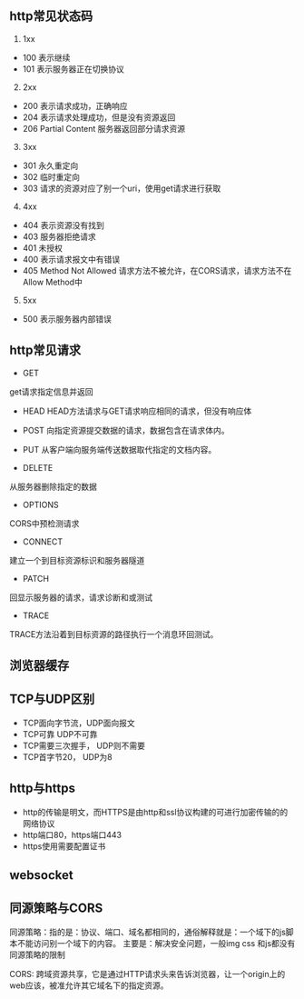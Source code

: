## http常见状态码

1. 1xx
- 100 表示继续
- 101 表示服务器正在切换协议

2. 2xx 
- 200 表示请求成功，正确响应
- 204 表示请求处理成功，但是没有资源返回
- 206 Partial Content 服务器返回部分请求资源
3. 3xx
 - 301 永久重定向
 - 302 临时重定向
 - 303 请求的资源对应了别一个uri，使用get请求进行获取
4. 4xx
 - 404 表示资源没有找到
 - 403 服务器拒绝请求
 - 401 未授权
 - 400 表示请求报文中有错误
 - 405 Method Not Allowed 请求方法不被允许，在CORS请求，请求方法不在Allow Method中
5. 5xx
  - 500 表示服务器内部错误 

## http常见请求

- GET

get请求指定信息并返回
- HEAD
HEAD方法请求与GET请求响应相同的请求，但没有响应体

- POST
向指定资源提交数据的请求，数据包含在请求体内。

- PUT
从客户端向服务端传送数据取代指定的文档内容。

- DELETE

从服务器删除指定的数据

- OPTIONS 

CORS中预检测请求
- CONNECT

建立一个到目标资源标识和服务器隧道

- PATCH

回显示服务器的请求，请求诊断和或测试

- TRACE

TRACE方法沿着到目标资源的路径执行一个消息环回测试。

## 浏览器缓存

## TCP与UDP区别
- TCP面向字节流，UDP面向报文
- TCP可靠  UDP不可靠
- TCP需要三次握手， UDP则不需要
-  TCP首字节20， UDP为8

## http与https
- http的传输是明文，而HTTPS是由http和ssl协议构建的可进行加密传输的的网络协议
- http端口80，https端口443
- https使用需要配置证书

## websocket

## 同源策略与CORS

同源策略：指的是：协议、端口、域名都相同的，通俗解释就是：一个域下的js脚本不能访问别一个域下的内容。
主要是：解决安全问题，一般img css 和js都没有同源策略的限制

CORS: 跨域资源共享，它是通过HTTP请求头来告诉浏览器，让一个origin上的web应该，被准允许其它域名下的指定资源。